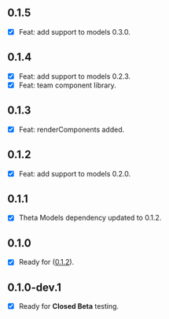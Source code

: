 ## 0.1.5

- [x] Feat: add support to models 0.3.0.

## 0.1.4

- [x] Feat: add support to models 0.2.3.
- [x] Feat: team component library.

## 0.1.3

- [x] Feat: renderComponents added.

## 0.1.2

- [x] Feat: add support to models 0.2.0.

## 0.1.1

- [x] Theta Models dependency updated to 0.1.2.

## 0.1.0

- [x] Ready for ([0.1.2](https://github.com/buildwiththeta/buildwiththeta/releases/tag/0.1.2)).

## 0.1.0-dev.1

- [x] Ready for **Closed Beta** testing.